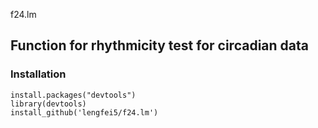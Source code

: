 f24.lm
## Function for rhythmicity test for circadian data

### Installation
```{r}
install.packages("devtools")
library(devtools)
install_github('lengfei5/f24.lm')
```